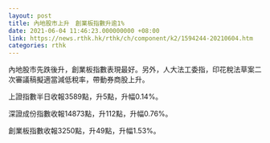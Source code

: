 ```yaml
---
layout: post
title: 內地股市上升　創業板指數升逾1%
date: 2021-06-04 11:46:23.000000000 +08:00
link: https://news.rthk.hk/rthk/ch/component/k2/1594244-20210604.htm
categories: rthk
---
```


內地股市先跌後升，創業板指數表現最好。另外，人大法工委指，印花稅法草案二次審議稿擬適當減低稅率，帶動券商股上升。

上證指數半日收報3589點，升5點，升幅0.14%。

深證成份指數收報14873點，升112點，升幅0.76%。

創業板指數收報3250點，升49點，升幅1.53%。
